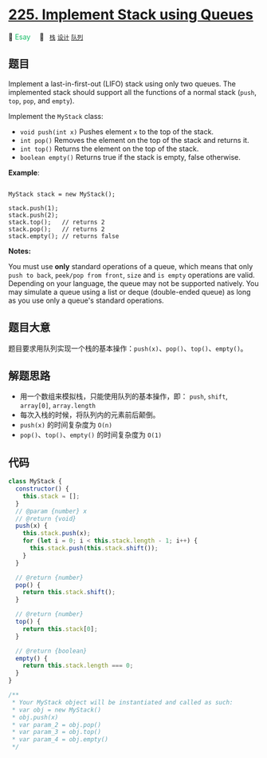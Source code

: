 # [225. Implement Stack using Queues](https://leetcode.com/problems/implement-stack-using-queues/)

:green_apple: <font color=#15bd66>Esay</font>&emsp; 🔖&ensp; [`栈`](../solution/stack.md) [`设计`](../solution/design.md) [`队列`](../solution/queue.md)

## 题目

Implement a last-in-first-out (LIFO) stack using only two queues. The implemented stack should support all the functions of a normal stack (`push`, `top`, `pop`, and `empty`).

Implement the `MyStack` class:

- `void push(int x)` Pushes element `x` to the top of the stack.
- `int pop()` Removes the element on the top of the stack and returns it.
- `int top()` Returns the element on the top of the stack.
- `boolean empty()` Returns true if the stack is empty, false otherwise.

**Example**:

```

MyStack stack = new MyStack();

stack.push(1);
stack.push(2);
stack.top();   // returns 2
stack.pop();   // returns 2
stack.empty(); // returns false

```

**Notes:**

You must use **only** standard operations of a queue, which means that only `push to back`, `peek/pop from front`, `size` and `is empty` operations are valid.
Depending on your language, the queue may not be supported natively. You may simulate a queue using a list or deque (double-ended queue) as long as you use only a queue's standard operations.

## 题目大意

题目要求用队列实现一个栈的基本操作：`push(x)`、`pop()`、`top()`、`empty()`。

## 解题思路

- 用一个数组来模拟栈，只能使用队列的基本操作，即： `push`, `shift`, `array[0]`, `array.length`
- 每次入栈的时候，将队列内的元素前后颠倒。
- `push(x)` 的时间复杂度为 `O(n)`
- `pop()`、`top()`、`empty()` 的时间复杂度为 `O(1)`

## 代码

```javascript
class MyStack {
  constructor() {
    this.stack = [];
  }
  // @param {number} x
  // @return {void}
  push(x) {
    this.stack.push(x);
    for (let i = 0; i < this.stack.length - 1; i++) {
      this.stack.push(this.stack.shift());
    }
  }

  // @return {number}
  pop() {
    return this.stack.shift();
  }

  // @return {number}
  top() {
    return this.stack[0];
  }

  // @return {boolean}
  empty() {
    return this.stack.length === 0;
  }
}

/**
 * Your MyStack object will be instantiated and called as such:
 * var obj = new MyStack()
 * obj.push(x)
 * var param_2 = obj.pop()
 * var param_3 = obj.top()
 * var param_4 = obj.empty()
 */
```
